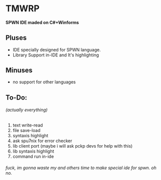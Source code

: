 # TMWRP
#### SPWN IDE maded on C#+Winforms
## Pluses
- IDE specially designed for SРWN language.
- Library Support in-IDE and It's highlighting
## Minuses
- no support for other languages
## To-Do:
###### (actually everything)
1. text write-read
2. file save-load
3. syntaxis highlight
4. ask spu7nix for error checker
5. lib client port (maybe i will ask pckp devs for help with this)
6. lib syntaxis highlight
7. command run in-ide
###### fuck, im gonna waste my and others time to make special ide for spwn. oh no.

